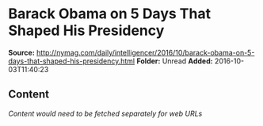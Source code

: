 # Barack Obama on 5 Days That Shaped His Presidency

**Source:** http://nymag.com/daily/intelligencer/2016/10/barack-obama-on-5-days-that-shaped-his-presidency.html
**Folder:** Unread
**Added:** 2016-10-03T11:40:23




## Content
*Content would need to be fetched separately for web URLs*
